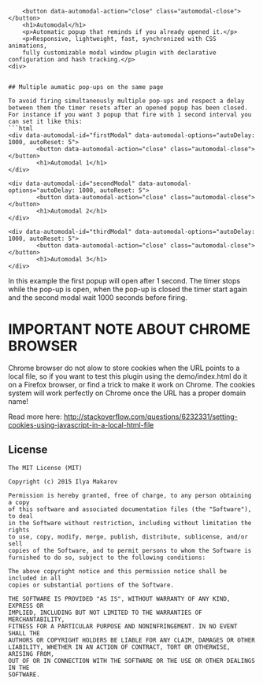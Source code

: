 		<button data-automodal-action="close" class="automodal-close"></button>
		<h1>Automodal</h1>
		<p>Automatic popup that reminds if you already opened it.</p>
		<p>Responsive, lightweight, fast, synchronized with CSS animations, 
		fully customizable modal window plugin with declarative configuration and hash tracking.</p>
	<div>
```

## Multiple aumatic pop-ups on the same page

To avoid firing simultaneously multiple pop-ups and respect a delay between them the timer resets after an opened popup has been closed. 
For instance if you want 3 popup that fire with 1 second interval you can set it like this: 
```html
<div data-automodal-id="firstModal" data-automodal-options="autoDelay: 1000, autoReset: 5">
		<button data-automodal-action="close" class="automodal-close"></button>
		<h1>Automodal 1</h1>
</div>

<div data-automodal-id="secondModal" data-automodal-options="autoDelay: 1000, autoReset: 5">
		<button data-automodal-action="close" class="automodal-close"></button>
		<h1>Automodal 2</h1>
</div>

<div data-automodal-id="thirdModal" data-automodal-options="autoDelay: 1000, autoReset: 5">
		<button data-automodal-action="close" class="automodal-close"></button>
		<h1>Automodal 3</h1>
</div>
```
In this example the first popup will open after 1 second. The timer stops while the pop-up is open, when the pop-up is closed the timer start again and the second modal wait 1000 seconds before firing.

# IMPORTANT NOTE ABOUT CHROME BROWSER

Chrome browser do not alow to store cookies when the URL points to a local file, so if you want to test this plugin using the demo/index.html do it on a Firefox browser, or find a trick to make it work on Chrome. 
The cookies system will work perfectly on Chrome once the URL has a proper domain name!

Read more here: http://stackoverflow.com/questions/6232331/setting-cookies-using-javascript-in-a-local-html-file

## License

```
The MIT License (MIT)

Copyright (c) 2015 Ilya Makarov

Permission is hereby granted, free of charge, to any person obtaining a copy
of this software and associated documentation files (the "Software"), to deal
in the Software without restriction, including without limitation the rights
to use, copy, modify, merge, publish, distribute, sublicense, and/or sell
copies of the Software, and to permit persons to whom the Software is
furnished to do so, subject to the following conditions:

The above copyright notice and this permission notice shall be included in all
copies or substantial portions of the Software.

THE SOFTWARE IS PROVIDED "AS IS", WITHOUT WARRANTY OF ANY KIND, EXPRESS OR
IMPLIED, INCLUDING BUT NOT LIMITED TO THE WARRANTIES OF MERCHANTABILITY,
FITNESS FOR A PARTICULAR PURPOSE AND NONINFRINGEMENT. IN NO EVENT SHALL THE
AUTHORS OR COPYRIGHT HOLDERS BE LIABLE FOR ANY CLAIM, DAMAGES OR OTHER
LIABILITY, WHETHER IN AN ACTION OF CONTRACT, TORT OR OTHERWISE, ARISING FROM,
OUT OF OR IN CONNECTION WITH THE SOFTWARE OR THE USE OR OTHER DEALINGS IN THE
SOFTWARE.
```
